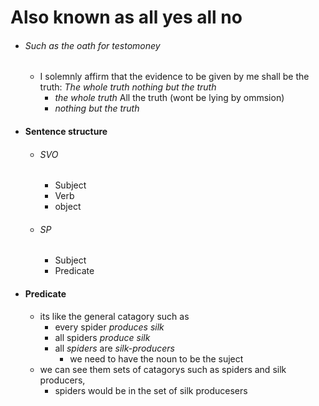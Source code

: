 # Also known as all yes all no
- ###### Such as the oath for testomoney
	- I solemnly affirm that the evidence to be given by me shall be the truth: *The whole truth* *nothing but the truth*
		- *the whole truth* All the truth (wont be lying by ommsion)
		- *nothing but the truth* 
- #### Sentence structure
	- ###### SVO
		- Subject
		- Verb
		- object
	- ###### SP
		- Subject 
		- Predicate 
- #### Predicate
	- its like the general catagory such as 
		- every spider *produces silk*
		- all spiders *produce silk*
		- all *spiders* are *silk-producers*
			- we need to have the noun to be the suject
	- we can see them sets of catagorys such as spiders and silk producers,
		- spiders would be in the set of silk producesers 